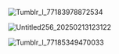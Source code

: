 ![Tumblr_l_77183978872534](https://github.com/user-attachments/assets/1ed3dbe1-4cf3-4e6d-ad70-9f1651b90002)



![Untitled256_20250213123122](https://github.com/user-attachments/assets/4b684049-6068-436d-a520-37ea779b886f)




![Tumblr_l_77185349470033](https://github.com/user-attachments/assets/d62019cd-288a-412c-9c13-fc4712c814e6)

